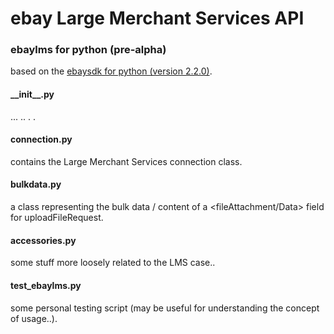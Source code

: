 # ebay Large Merchant Services API
### ebaylms for python (pre-alpha)

based on the [ebaysdk for python (version 2.2.0)](https://github.com/timotheus/ebaysdk-python).


#### \_\_init\_\_.py
... .. . .

#### connection.py
contains the Large Merchant Services connection class.

#### bulkdata.py
a class representing the bulk data / content of a <fileAttachment/Data> field for uploadFileRequest.

#### accessories.py
some stuff more loosely related to the LMS case..

#### test_ebaylms.py
some personal testing script (may be useful for understanding the concept of usage..).
